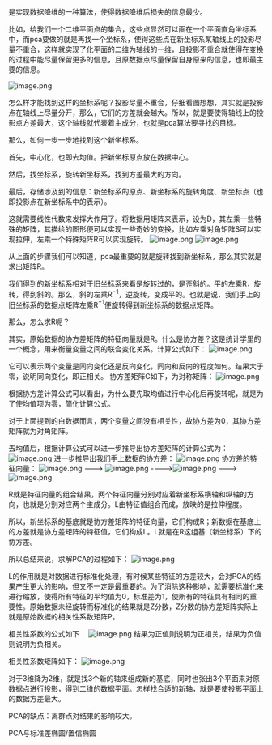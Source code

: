 是实现数据降维的一种算法，使得数据降维后损失的信息最少。

比如，给我们一个二维平面点的集合，这些点显然可以画在一个平面直角坐标系中，而pca要做的就是再找一个坐标系，使得这些点在新坐标系某轴线上的投影尽量不重合，这样就实现了化平面的二维为轴线的一维，且投影不重合就使得在变换的过程中能尽量保留更多的信息，且原数据点尽量保留自身原来的信息，也即最主要的信息。

![image.png](https://youki-1330066034.cos.ap-guangzhou.myqcloud.com/machine-learning/202410030009427.png)


怎么样才能找到这样的坐标系呢？投影尽量不重合，仔细看图想想，其实就是投影点在轴线上尽量分开，那么，它们的方差就会越大。所以，就是要使得轴线上的投影点方差最大，这个轴线就代表着主成分，也就是pca算法要寻找的目标。

那么，如何一步一步地找到这个新坐标系。

首先，中心化，也即去均值。把新坐标原点放在数据中心。

然后，找坐标系，旋转新坐标系，找到方差最大的方向。

最后，存储涉及到的信息：新坐标系的原点、新坐标系的旋转角度、新坐标点（也即投影点在新坐标系中的表示）。

这就需要线性代数来发挥大作用了。将数据用矩阵来表示，设为D，其左乘一些特殊的矩阵，其描绘的图形便可以实现一些奇妙的变换，比如左乘对角矩阵S可以实现拉伸，左乘一个特殊矩阵R可以实现旋转。
![image.png](https://youki-1330066034.cos.ap-guangzhou.myqcloud.com/machine-learning/202410030008072.png)
![image.png](https://youki-1330066034.cos.ap-guangzhou.myqcloud.com/machine-learning/202410030035993.png)



从上面的步骤我们可以知道，pca最重要的就是旋转找到新坐标系，那么其实就是求出矩阵R。

我们得到的新坐标系相对于旧坐标系来看是旋转过的，是歪斜的。平的左乘R，旋转，得到斜的。那么，斜的左乘R$^{-1}$，逆旋转，变成平的。也就是说，我们手上的旧坐标系的数据点矩阵左乘R$^{-1}$便旋转得到新坐标系的数据点矩阵。

那么，怎么求R呢？

其实，原始数据的协方差矩阵的特征向量就是R。什么是协方差？这是统计学里的一个概念，用来衡量变量之间的联合变化关系。计算公式如下：
![image.png](https://youki-1330066034.cos.ap-guangzhou.myqcloud.com/machine-learning/%E5%8D%8F%E6%96%B9%E5%B7%AE%E8%AE%A1%E7%AE%97%E5%85%AC%E5%BC%8F.png)

它可以表示两个变量是同向变化还是反向变化，同向和反向的程度如何。结果大于零，说明同向变化，即正相关。
协方差矩阵C如下，为对称矩阵：
![image.png](https://youki-1330066034.cos.ap-guangzhou.myqcloud.com/machine-learning/202410030003747.png)

根据协方差计算公式可以看出，为什么要先取均值进行中心化后再旋转呢，就是为了使均值项为零，简化计算公式。

对于上面提到的白数据而言，两个变量之间没有相关性，故协方差为0，其协方差矩阵就为对角矩阵。

去均值后，根据计算公式可以进一步推导出协方差矩阵的计算公式为：
![image.png](https://youki-1330066034.cos.ap-guangzhou.myqcloud.com/machine-learning/202410030027115.png)
进一步推导出我们手上数据的协方差：
![image.png](https://youki-1330066034.cos.ap-guangzhou.myqcloud.com/machine-learning/202410030037117.png)
协方差的特征向量：
![image.png](https://youki-1330066034.cos.ap-guangzhou.myqcloud.com/machine-learning/202410031025794.png)        --->          ![image.png](https://youki-1330066034.cos.ap-guangzhou.myqcloud.com/machine-learning/202410031026517.png)     ---->![image.png](https://youki-1330066034.cos.ap-guangzhou.myqcloud.com/machine-learning/202410031027928.png)   --->   ![image.png](https://youki-1330066034.cos.ap-guangzhou.myqcloud.com/machine-learning/202410031028427.png)



R就是特征向量的组合结果，两个特征向量分别对应着新坐标系横轴和纵轴的方向，也就是分别对应两个主成分。L由特征值组合而成，放映的是拉伸程度。

所以，新坐标系的基底就是协方差矩阵的特征向量，它们构成R；新数据在基底上的方差就是协方差矩阵的特征值，它们构成L。L就是在R这组基（新坐标系）下的协方差。

所以总结来说，求解PCA的过程如下：
![image.png](https://youki-1330066034.cos.ap-guangzhou.myqcloud.com/machine-learning/202410031102610.png)


L的作用就是对数据进行标准化处理，有时候某些特征的方差较大，会对PCA的结果产生更大的影响，但又不一定是最重要的。为了消除这种影响，就需要标准化来进行缩放，使得所有特征的平均值为0，标准差为1，使所有的特征具有相同的重要性。原始数据未经旋转而标准化的结果就是Z分数，Z分数的协方差矩阵实际上就是原始数据的相关性系数矩阵P。

相关性系数的公式如下：
![image.png](https://youki-1330066034.cos.ap-guangzhou.myqcloud.com/machine-learning/202410031143803.png)
结果为正值则说明为正相关，结果为负值则说明为负相关。

相关性系数矩阵如下：
![image.png](https://youki-1330066034.cos.ap-guangzhou.myqcloud.com/machine-learning/202410031146653.png)


对于3维降为2维，就是找3个新的轴来组成新的基底，同时也张出3个平面来对原数据点进行投影，得到二维的数据平面。怎样找合适的新轴，就是要使投影平面上的数据方差最大。

PCA的缺点：离群点对结果的影响较大。

PCA与标准差椭圆/置信椭圆